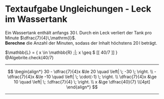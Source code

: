 <!--
version:  0.0.1

language: de

@style
input {
    text-align: center;
}

.flex-container {
    display: flex;
    flex-wrap: wrap;
    align-items: stretch;
    gap: 20px;
}

.flex-child {
    flex: 1;
    min-width: 350px;
    margin-right: 20px;
}

@media (max-width: 400px) {
    .flex-child {
        flex: 100%;
        margin-right: 0;
    }
}
@end

formula: \carry   \textcolor{red}{\scriptsize #1}
formula: \digit   \rlap{\carry{#1}}\phantom{#2}#2
formula: \permil  \text{‰}


import: https://raw.githubusercontent.com/LiaTemplates/Tikz-Jax/main/README.md

script: https://cdn.jsdelivr.net/gh/LiaTemplates/Tikz-Jax@main/dist/index.js

import: https://raw.githubusercontent.com/liaTemplates/algebrite/master/README.md

import: https://raw.githubusercontent.com/LiaTemplates/GGBScript/refs/heads/main/README.md




tags: Ungleichungen, Mengen, negative Zahlen, Bruchrechnung, Sachaufgabe, mittel, normal, Berechnen

comment: Löse eine Sachaufgabe zu einem Leck im Wassertank mithilfe von Ungleichungen.

author: Martin Lommatzsch

-->




# Textaufgabe Ungleichungen - Leck im Wassertank



Ein Wassertank enthält anfangs $30\,\mathrm{l}$. Durch ein Leck verliert der Tank pro Minute $\dfrac{7}{4}\,\mathrm{l}$.  
**Berechne** die Anzahl der Minuten, sodass der Inhalt höchstens $20\,\mathrm{l}$ beträgt.

<!-- data-solution-button="5"-->
$\mathbb{L} = \{ x \in \mathbb{R} \;|\; x \geq $ [[ 40/7 ]] $\}$
@Algebrite.check(40/7)
******************
$$
\begin{align*}
30 - \dfrac{7}{4}x &\le 20 \quad \left| \; -30 \; \right. \\
-\dfrac{7}{4}x &\le -10 \quad \left| \; \cdot(-1) \; \right. \\
\dfrac{7}{4}x &\ge 10 \quad \left| \; :\dfrac{7}{4} \; \right. \\
x &\ge \dfrac{40}{7} \\[4pt]
\end{align*}
$$
******************
